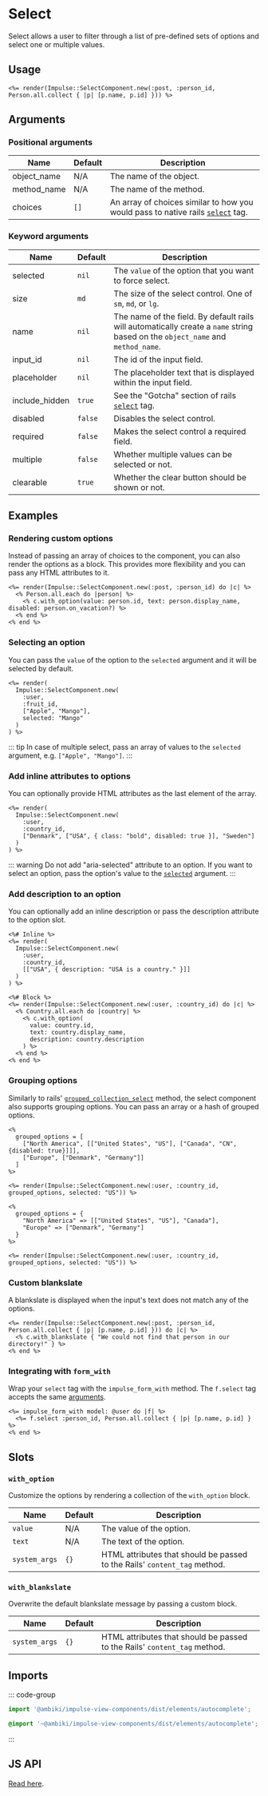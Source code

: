 # Select

Select allows a user to filter through a list of pre-defined sets of options and select one or multiple values.

## Usage

```erb
<%= render(Impulse::SelectComponent.new(:post, :person_id, Person.all.collect { |p| [p.name, p.id] })) %>
```

## Arguments

### Positional arguments

| Name        | Default   | Description                                                                                                                                                                      |
| ------      | --------- | -------------                                                                                                                                                                    |
| object_name | N/A       | The name of the object.                                                                                                                                                          |
| method_name | N/A       | The name of the method.                                                                                                                                                          |
| choices     | `[]`      | An array of choices similar to how you would pass to native rails [`select`](https://api.rubyonrails.org/classes/ActionView/Helpers/FormOptionsHelper.html#method-i-select) tag. |

### Keyword arguments

| Name           | Default   | Description                                                                                                                                      |
| ------         | --------- | -------------                                                                                                                                    |
| selected       | `nil`     | The `value` of the option that you want to force select.                                                                                         |
| size           | `md`      | The size of the select control. One of `sm`, `md`, or `lg`.                                                                                      |
| name           | `nil`     | The name of the field. By default rails will automatically create a `name` string based on the `object_name` and `method_name`.                  |
| input_id       | `nil`     | The id of the input field.                                                                                                                       |
| placeholder    | `nil`     | The placeholder text that is displayed within the input field.                                                                                   |
| include_hidden | `true`    | See the "Gotcha" section of rails [`select`](https://api.rubyonrails.org/classes/ActionView/Helpers/FormOptionsHelper.html#method-i-select) tag. |
| disabled       | `false`   | Disables the select control.                                                                                                                     |
| required       | `false`   | Makes the select control a required field.                                                                                                       |
| multiple       | `false`   | Whether multiple values can be selected or not.                                                                                                  |
| clearable      | `true`    | Whether the clear button should be shown or not.                                                                                                 |

## Examples

### Rendering custom options

Instead of passing an array of choices to the component, you can also render the options as a block. This provides
more flexibility and you can pass any HTML attributes to it.

```erb{2-4}
<%= render(Impulse::SelectComponent.new(:post, :person_id) do |c| %>
  <% Person.all.each do |person| %>
    <% c.with_option(value: person.id, text: person.display_name, disabled: person.on_vacation?) %>
  <% end %>
<% end %>
```

### Selecting an option

You can pass the `value` of the option to the `selected` argument and it will be selected by default.

```erb{6}
<%= render(
  Impulse::SelectComponent.new(
    :user,
    :fruit_id,
    ["Apple", "Mango"],
    selected: "Mango"
  )
) %>
```

::: tip
In case of multiple select, pass an array of values to the `selected` argument, e.g. `["Apple", "Mango"]`.
:::

### Add inline attributes to options

You can optionally provide HTML attributes as the last element of the array.

```erb{5}
<%= render(
  Impulse::SelectComponent.new(
    :user,
    :country_id,
    ["Denmark", ["USA", { class: "bold", disabled: true }], "Sweden"]
  )
) %>
```

::: warning
Do not add "aria-selected" attribute to an option. If you want to select an option, pass the option's value to the
[`selected`](#selecting-an-option) argument.
:::

### Add description to an option

You can optionally add an inline description or pass the description attribute to the option slot.

```erb{6,16}
<%# Inline %>
<%= render(
  Impulse::SelectComponent.new(
    :user,
    :country_id,
    [["USA", { description: "USA is a country." }]]
  )
) %>

<%# Block %>
<%= render(Impulse::SelectComponent.new(:user, :country_id) do |c| %>
  <% Country.all.each do |country| %>
    <% c.with_option(
      value: country.id,
      text: country.display_name,
      description: country.description
    ) %>
  <% end %>
<% end %>
```

### Grouping options

Similarly to rails' [`grouped_collection_select`](https://api.rubyonrails.org/classes/ActionView/Helpers/FormOptionsHelper.html#method-i-grouped_collection_select)
method, the select component also supports grouping options. You can pass an array or a hash of grouped options.

```erb
<%
  grouped_options = [
    ["North America", [["United States", "US"], ["Canada", "CN", {disabled: true}]]],
    ["Europe", ["Denmark", "Germany"]]
  ]
%>

<%= render(Impulse::SelectComponent.new(:user, :country_id, grouped_options, selected: "US")) %>
```

```erb
<%
  grouped_options = {
    "North America" => [["United States", "US"], "Canada"],
    "Europe" => ["Denmark", "Germany"]
  }
%>

<%= render(Impulse::SelectComponent.new(:user, :country_id, grouped_options, selected: "US")) %>
```

### Custom blankslate

A blankslate is displayed when the input's text does not match any of the options.

```erb{2}
<%= render(Impulse::SelectComponent.new(:post, :person_id, Person.all.collect { |p| [p.name, p.id] })) do |c| %>
  <% c.with_blankslate { "We could not find that person in our directory!" } %>
<% end %>
```

### Integrating with `form_with`

Wrap your `select` tag with the `impulse_form_with` method. The `f.select` tag accepts the same [arguments](#arguments).

```erb
<%= impulse_form_with model: @user do |f| %>
  <%= f.select :person_id, Person.all.collect { |p| [p.name, p.id] } %>
<% end %>
```

## Slots

### `with_option`

Customize the options by rendering a collection of the `with_option` block.

| Name          | Default   | Description                                                               |
| ------        | --------- | -------------                                                             |
| `value`       | N/A       | The value of the option.                                                  |
| `text`        | N/A       | The text of the option.                                                   |
| `system_args` | `{}`      | HTML attributes that should be passed to the Rails' `content_tag` method. |

### `with_blankslate`

Overwrite the default blankslate message by passing a custom block.

| Name          | Default   | Description                                                               |
| ------        | --------- | -------------                                                             |
| `system_args` | `{}`      | HTML attributes that should be passed to the Rails' `content_tag` method. |

## Imports

::: code-group
```js
import '@ambiki/impulse-view-components/dist/elements/autocomplete';
```

```scss
@import '~@ambiki/impulse-view-components/dist/elements/autocomplete';
```
:::

## JS API

[Read here](../js-api/autocomplete.md).
